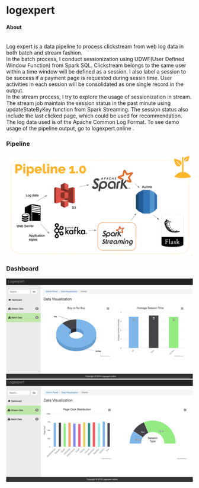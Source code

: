 logexpert
=============================
#### About
<br/>Log expert is a data pipeline to process clickstream from web log data in both batch and stream fashion. 
<br/>In the batch process, I conduct sessionization using UDWF(User Defined Window Function) from Spark SQL. Clickstream belongs to the same user within a time window will be defined as a session. I also label a session to be success if a payment page is requested during sessin time. User activities in each session will be consolidated as one single record in the output.
<br/>In the stream process, I try to explore the usage of sessionization in stream. The stream job maintain the session status in the past minute using updateStateByKey function from Spark Streaming. The session status also include the last clicked page, which could be used for recommendation.
<br/>The log data used is of the Apache Common Log Format. To see demo usage of the pipeline output, go to logexpert.online .

### Pipeline
![](/images/pipeline1.png)

### Dashboard
![](/images/batch.png)
![](/images/stream.png)
